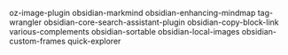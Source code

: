 oz-image-plugin
obsidian-markmind
obsidian-enhancing-mindmap
tag-wrangler
obsidian-core-search-assistant-plugin
obsidian-copy-block-link
various-complements
obsidian-sortable
obsidian-local-images
obsidian-custom-frames
quick-explorer